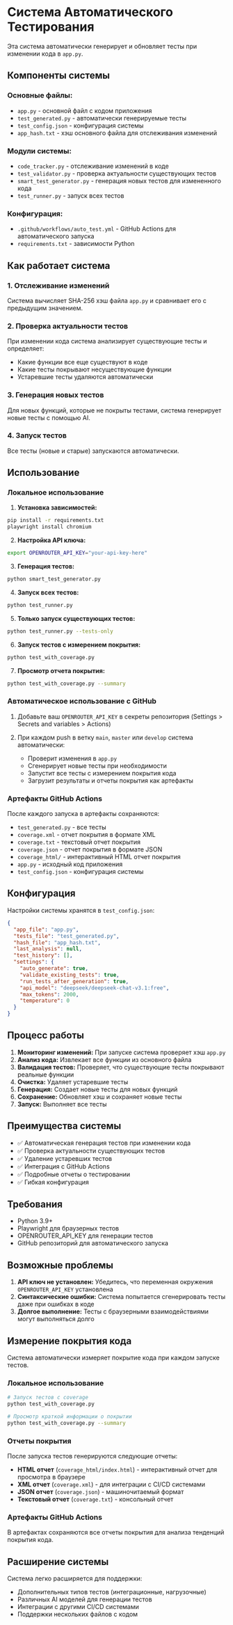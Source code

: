 # Система Автоматического Тестирования

Эта система автоматически генерирует и обновляет тесты при изменении кода в `app.py`.

## Компоненты системы

### Основные файлы:
- `app.py` - основной файл с кодом приложения
- `test_generated.py` - автоматически генерируемые тесты
- `test_config.json` - конфигурация системы
- `app_hash.txt` - хэш основного файла для отслеживания изменений

### Модули системы:
- `code_tracker.py` - отслеживание изменений в коде
- `test_validator.py` - проверка актуальности существующих тестов
- `smart_test_generator.py` - генерация новых тестов для измененного кода
- `test_runner.py` - запуск всех тестов

### Конфигурация:
- `.github/workflows/auto_test.yml` - GitHub Actions для автоматического запуска
- `requirements.txt` - зависимости Python

## Как работает система

### 1. Отслеживание изменений
Система вычисляет SHA-256 хэш файла `app.py` и сравнивает его с предыдущим значением.

### 2. Проверка актуальности тестов
При изменении кода система анализирует существующие тесты и определяет:
- Какие функции все еще существуют в коде
- Какие тесты покрывают несуществующие функции
- Устаревшие тесты удаляются автоматически

### 3. Генерация новых тестов
Для новых функций, которые не покрыты тестами, система генерирует новые тесты с помощью AI.

### 4. Запуск тестов
Все тесты (новые и старые) запускаются автоматически.

## Использование

### Локальное использование

1. **Установка зависимостей:**
```bash
pip install -r requirements.txt
playwright install chromium
```

2. **Настройка API ключа:**
```bash
export OPENROUTER_API_KEY="your-api-key-here"
```

3. **Генерация тестов:**
```bash
python smart_test_generator.py
```

4. **Запуск всех тестов:**
```bash
python test_runner.py
```

5. **Только запуск существующих тестов:**
```bash
python test_runner.py --tests-only
```

6. **Запуск тестов с измерением покрытия:**
```bash
python test_with_coverage.py
```

7. **Просмотр отчета покрытия:**
```bash
python test_with_coverage.py --summary
```

### Автоматическое использование с GitHub

1. Добавьте ваш `OPENROUTER_API_KEY` в секреты репозитория (Settings > Secrets and variables > Actions)

2. При каждом push в ветку `main`, `master` или `develop` система автоматически:
   - Проверит изменения в `app.py`
   - Сгенерирует новые тесты при необходимости
   - Запустит все тесты с измерением покрытия кода
   - Загрузит результаты и отчеты покрытия как артефакты

### Артефакты GitHub Actions

После каждого запуска в артефакты сохраняются:
- `test_generated.py` - все тесты
- `coverage.xml` - отчет покрытия в формате XML
- `coverage.txt` - текстовый отчет покрытия
- `coverage.json` - отчет покрытия в формате JSON
- `coverage_html/` - интерактивный HTML отчет покрытия
- `app.py` - исходный код приложения
- `test_config.json` - конфигурация системы

## Конфигурация

Настройки системы хранятся в `test_config.json`:

```json
{
  "app_file": "app.py",
  "tests_file": "test_generated.py",
  "hash_file": "app_hash.txt",
  "last_analysis": null,
  "test_history": [],
  "settings": {
    "auto_generate": true,
    "validate_existing_tests": true,
    "run_tests_after_generation": true,
    "api_model": "deepseek/deepseek-chat-v3.1:free",
    "max_tokens": 2000,
    "temperature": 0
  }
}
```

## Процесс работы

1. **Мониторинг изменений:** При запуске система проверяет хэш `app.py`
2. **Анализ кода:** Извлекает все функции из основного файла
3. **Валидация тестов:** Проверяет, что существующие тесты покрывают реальные функции
4. **Очистка:** Удаляет устаревшие тесты
5. **Генерация:** Создает новые тесты для новых функций
6. **Сохранение:** Обновляет хэш и сохраняет новые тесты
7. **Запуск:** Выполняет все тесты

## Преимущества системы

- ✅ Автоматическая генерация тестов при изменении кода
- ✅ Проверка актуальности существующих тестов
- ✅ Удаление устаревших тестов
- ✅ Интеграция с GitHub Actions
- ✅ Подробные отчеты о тестировании
- ✅ Гибкая конфигурация

## Требования

- Python 3.9+
- Playwright для браузерных тестов
- OPENROUTER_API_KEY для генерации тестов
- GitHub репозиторий для автоматического запуска

## Возможные проблемы

1. **API ключ не установлен:** Убедитесь, что переменная окружения `OPENROUTER_API_KEY` установлена
2. **Синтаксические ошибки:** Система попытается сгенерировать тесты даже при ошибках в коде
3. **Долгое выполнение:** Тесты с браузерными взаимодействиями могут выполняться долго

## Измерение покрытия кода

Система автоматически измеряет покрытие кода при каждом запуске тестов.

### Локальное использование

```bash
# Запуск тестов с coverage
python test_with_coverage.py

# Просмотр краткой информации о покрытии
python test_with_coverage.py --summary
```

### Отчеты покрытия

После запуска тестов генерируются следующие отчеты:
- **HTML отчет** (`coverage_html/index.html`) - интерактивный отчет для просмотра в браузере
- **XML отчет** (`coverage.xml`) - для интеграции с CI/CD системами
- **JSON отчет** (`coverage.json`) - машиночитаемый формат
- **Текстовый отчет** (`coverage.txt`) - консольный отчет

### Артефакты GitHub Actions

В артефактах сохраняются все отчеты покрытия для анализа тенденций покрытия кода.

## Расширение системы

Система легко расширяется для поддержки:
- Дополнительных типов тестов (интеграционные, нагрузочные)
- Различных AI моделей для генерации тестов
- Интеграции с другими CI/CD системами
- Поддержки нескольких файлов с кодом
